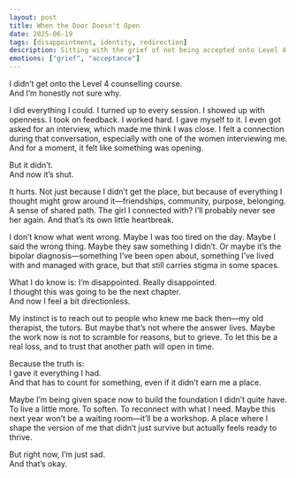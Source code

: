 ```yaml
---
layout: post
title: When the Door Doesn't Open
date: 2025-06-19
tags: [disappointment, identity, redirection]
description: Sitting with the grief of not being accepted onto Level 4 counselling training and everything that loss represents—connection, direction, and identity.
emotions: ["grief", "acceptance"]
---
```


I didn’t get onto the Level 4 counselling course.  
And I’m honestly not sure why.

I did everything I could. I turned up to every session. I showed up with openness. I took on feedback. I worked hard. I gave myself to it. I even got asked for an interview, which made me think I was close. I felt a connection during that conversation, especially with one of the women interviewing me. And for a moment, it felt like something was opening.

But it didn’t.  
And now it’s shut.

It hurts. Not just because I didn’t get the place, but because of everything I thought might grow around it—friendships, community, purpose, belonging. A sense of shared path. The girl I connected with? I’ll probably never see her again. And that’s its own little heartbreak.

I don’t know what went wrong. Maybe I was too tired on the day. Maybe I said the wrong thing. Maybe they saw something I didn’t. Or maybe it’s the bipolar diagnosis—something I’ve been open about, something I’ve lived with and managed with grace, but that still carries stigma in some spaces.

What I do know is: I’m disappointed. Really disappointed.  
I thought this was going to be the next chapter.  
And now I feel a bit directionless.

My instinct is to reach out to people who knew me back then—my old therapist, the tutors. But maybe that’s not where the answer lives. Maybe the work now is not to scramble for reasons, but to grieve. To let this be a real loss, and to trust that another path will open in time.

Because the truth is:  
I gave it everything I had.  
And that has to count for something, even if it didn’t earn me a place.

Maybe I’m being given space now to build the foundation I didn’t quite have. To live a little more. To soften. To reconnect with what I need. Maybe this next year won’t be a waiting room—it’ll be a workshop. A place where I shape the version of me that didn’t just survive but actually feels ready to thrive.

But right now, I’m just sad.  
And that’s okay.